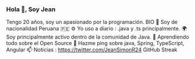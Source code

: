 ### Hola 👋, Soy Jean
Tengo 20 años, soy un apasionado por la programación.
BIO
🏢 Soy de nacionalidad Peruana 🇵🇪
⚙️ Yo uso a diario : .java y .ts principalmente.
🌍 Soy principalmente activo dentro de la comunidad de Java.
🌱 Aprendiendo todo sobre el Open Source
💬 Hazme ping sobre java, Spring, TypeScript, Angular
📫 Noticias : https://twitter.com/JeanSimonR24
GitHub Streak
